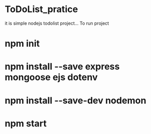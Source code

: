 # ToDoList_pratice
it is simple nodejs todolist project...
To run project
# npm init
# npm install --save express mongoose ejs dotenv
# npm install --save-dev nodemon
# npm start
